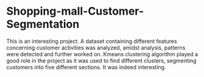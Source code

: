 # Shopping-mall-Customer-Segmentation
This is an interesting project. A dataset containing different features concerning customer activities was analyzed, amidst analysis, patterns were detected and further worked on. Kmeans clustering algorithm played a good role in the project as it was used to find different clusters, segmenting customers into five different sections. It was indeed interesting.  
